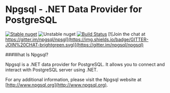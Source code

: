 Npgsql - .NET Data Provider for PostgreSQL
=============

[![Stable nuget](https://img.shields.io/nuget/v/Npgsql.svg?label=stable%20nuget)](https://www.nuget.org/packages/Npgsql/)
![Unstable nuget](https://img.shields.io/myget/npgsql-unstable/v/npgsql.svg?label=unstable%20nuget)
[![Build Status](https://img.shields.io/teamcity/http/build.npgsql.org/s/npgsql.svg?label=TeamCity)](http://build.npgsql.org/viewType.html?buildTypeId=npgsql&guest=1) [![Join the chat at https://gitter.im/npgsql/npsgl](https://img.shields.io/badge/GITTER-JOIN%20CHAT-brightgreen.svg)](https://gitter.im/npgsql/npgsql)

###What Is Npgsql?

Npgsql is a .NET data provider for PostgreSQL. It allows you to connect and interact with PostgreSQL server using .NET.

For any additional information, please visit the Npgsql website at [http://www.npgsql.org](http://www.npgsql.org).
